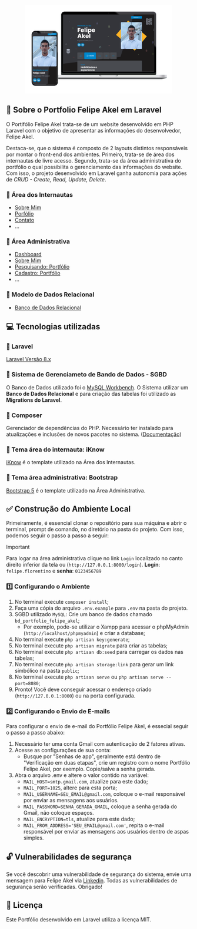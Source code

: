 <p align="center"><img src="public/readme/desktop-mobile.png" width="400"></p>

## :rocket: Sobre o Portfolio Felipe Akel em Laravel

O Portifólio Felipe Akel trata-se de um website desenvolvido em PHP Laravel com o objetivo de apresentar as informações do desenvolvedor, Felipe Akel. 

Destaca-se, que o sistema é composto de 2 layouts distintos responsáveis por montar o front-end dos ambientes. Primeiro, trata-se de área dos internautas de livre acesso. Segundo, trata-se da área administrativa do portfólio o qual possibilita o gerenciamento das informações do website. Com isso, o projeto desenvolvido em Laravel ganha autonomia para ações de _CRUD - Create, Read, Update, Delete_. 

### :small_blue_diamond: Área dos Internautas
- [Sobre Mim](public/readme/sobre-mim.png)
- [Porfólio](public/readme/portfolio.png)
- [Contato](public/readme/contato.png)
- ...

### :small_blue_diamond: Área Administrativa
- [Dashboard](public/readme/ad-dashboard.png)
- [Sobre Mim](public/readme/ad-sobre-mim.png)
- [Pesquisando: Portfólio](public/readme/ad-portfolio.png)
- [Cadastro: Portfólio](public/readme/ad-create-portfolio.png)
- ...

### :small_blue_diamond: Modelo de Dados Relacional
- [Banco de Dados Relacional](public/readme/banco-relacional.png)

## :computer: Tecnologias utilizadas

### :small_blue_diamond: Laravel
[Laravel Versão 8.x](https://laravel.com/docs/8.x)

### :small_blue_diamond: Sistema de Gerenciameto de Bando de Dados - SGBD
O Banco de Dados utilizado foi o [MySQL Workbench](https://www.mysql.com/products/workbench/). 
O Sistema utilizar um **Banco de Dados Relacional** e para criação das tabelas foi utilizado as **Migrations do Laravel**.

### :small_blue_diamond: Composer
Gerenciador de dependências do PHP. Necessário ter instalado para atualizações e inclusões de novos pacotes no sistema.
([Documentação](https://getcomposer.org/))

### :small_blue_diamond: Tema área do internauta: iKnow
[iKnow](https://themeforest.net/item/iknow-cv-resume-template/34225451) é o template utilizado na Área dos Internautas.

### :small_blue_diamond: Tema área administrativa: Bootstrap
[Bootstrap 5](https://getbootstrap.com/) é o template utilizado na Área Administrativa.


## :white_check_mark: Construção do Ambiente Local

Primeiramente, é essencial clonar o repositório para sua máquina e abrir o terminal, prompt de comando, no diretório na pasta do projeto. Com isso, podemos seguir o passo a passo a seguir:

> [!IMPORTANT]
> Para logar na área administrativa clique no link ```Login``` localizado no canto direito inferior da tela ou (```http://127.0.0.1:8000/login```).
**Login**: ```felipe.florentino``` e **senha**: ```0123456789```

### :one: Configurando o Ambiente

1. No terminal execute ```composer install```;
2. Faça uma cópia do arquivo ```.env.example``` para ```.env``` na pasta do projeto.
3. SGBD utilizado ```MySQL```: Crie um banco de dados chamado ```bd_portfolio_felipe_akel```;
    - Por exemplo, pode-se utilizar o Xampp para acessar o phpMyAdmin (```http://localhost/phpmyadmin```) e criar a database;
4. No terminal execute ```php artisan key:generate```;
5. No terminal execute ```php artisan migrate``` para criar as tabelas;
6. No terminal execute ```php artisan db:seed``` para carregar os dados nas tabelas;
7. No terminal execute ```php artisan storage:link``` para gerar um link simbólico na pasta ```public```;
8. No terminal execute ```php artisan serve``` ou ```php artisan serve --port=8080```;
9. Pronto! Você deve conseguir acessar o endereço criado (```http://127.0.0.1:8000```) ou na porta configurada.

### :two: Configurando o Envio de E-mails

Para configurar o envio de e-mail do Portfólio Felipe Akel, é essecial seguir o passo a passo abaixo:

1. Necessário ter uma conta Gmail com autenticação de 2 fatores ativas.
2. Acesse as configurações de sua conta:
    - Busque por "Senhas de app", geralmente está dentro de "Verificação em duas etapas", crie um registro com o nome Portfólio Felipe Akel, por exemplo. Copie/salve a senha gerada.
3. Abra o arquivo .env e altere o valor contido na variável:
    - ```MAIL_HOST=smtp.gmail.com```, atualize para este dado;
    - ```MAIL_PORT=1025```, altere para esta porta;
    - ```MAIL_USERNAME=SEU_EMAIL@gmail.com```, coloque o e-mail responsável por enviar as mensagens aos usuários.
    - ```MAIL_PASSWORD=SENHA_GERADA_GMAIL```, coloque a senha gerada do Gmail, não coloque espaços.
    - ```MAIL_ENCRYPTION=tls```, atualize para este dado;
    - ```MAIL_FROM_ADDRESS='SEU_EMAIL@gmail.com'```, repita o e-mail responsável por enviar as mensagens aos usuários dentro de aspas simples.
    

## :unlock: Vulnerabilidades de segurança

Se você descobrir uma vulnerabilidade de segurança do sistema, envie uma mensagem para Felipe Akel via [Linkedin](https://www.linkedin.com/in/felipe-akel-carvalho-florentino-009412135/). Todas as vulnerabilidades de segurança serão verificadas. Obrigado!


## :page_facing_up: Licença

Este Portfólio desenvolvido em Laravel utiliza a licença MIT.
